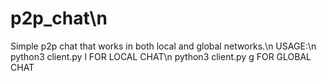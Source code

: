 # p2p_chat\n
Simple p2p chat that works in both local and global networks.\n
USAGE:\n
python3 client.py l FOR LOCAL CHAT\n
python3 client.py g FOR GLOBAL CHAT
